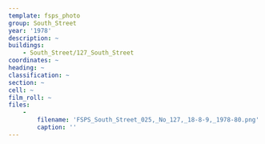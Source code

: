 ```yaml
---
template: fsps_photo
group: South_Street
year: '1978'
description: ~
buildings:
    - South_Street/127_South_Street
coordinates: ~
heading: ~
classification: ~
section: ~
cell: ~
film_roll: ~
files:
    -
        filename: 'FSPS_South_Street_025,_No_127,_18-8-9,_1978-80.png'
        caption: ''
---
```

